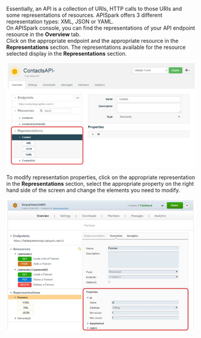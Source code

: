 Essentially, an API is a collection of URIs, HTTP calls to those URIs and some representations of resources. APISpark offers 3 different representation types: XML, JSON or YAML.  
On APISpark console, you can find the representations of your API endpoint resource in the **Overview** tab.  
Click on the appropriate endpoint and the appropriate resource in the **Representations** section. The representations available for the resource selected display in the **Representations** section.

![Representations section](images/06.jpg "Representations section")

To modify representation properties, click on the appropriate representation in the **Representations** section, select the appropriate property on the right hand side of the screen and change the elements you need to modify.

![Resources section](images/07.jpg "Resources section")
